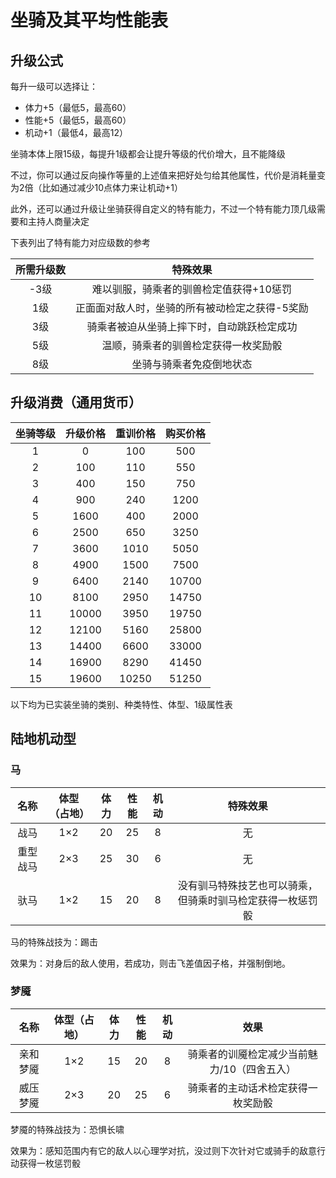 # 坐骑及其平均性能表

## 升级公式

每升一级可以选择让：

* 体力+5（最低5，最高60）
* 性能+5（最低5，最高60）
* 机动+1（最低4，最高12）

坐骑本体上限15级，每提升1级都会让提升等级的代价增大，且不能降级

不过，你可以通过反向操作等量的上述值来把好处匀给其他属性，代价是消耗量变为2倍（比如通过减少10点体力来让机动+1）

此外，还可以通过升级让坐骑获得自定义的特有能力，不过一个特有能力顶几级需要和主持人商量决定

下表列出了特有能力对应级数的参考

所需升级数|特殊效果
:--:|:--:
-3级|难以驯服，骑乘者的驯兽检定值获得+10惩罚
1级|正面面对敌人时，坐骑的所有被动检定之获得-5奖励
3级|骑乘者被迫从坐骑上摔下时，自动跳跃检定成功
5级|温顺，骑乘者的驯兽检定获得一枚奖励骰
8级|坐骑与骑乘者免疫倒地状态

## 升级消费（通用货币）

坐骑等级|升级价格|重训价格|购买价格
:--:|:--:|:--:|:--:
1|0|100|500
2|100|110|550
3|400|150|750
4|900|240|1200
5|1600|400|2000
6|2500|650|3250
7|3600|1010|5050
8|4900|1500|7500
9|6400|2140|10700
10|8100|2950|14750
11|10000|3950|19750
12|12100|5160|25800
13|14400|6600|33000
14|16900|8290|41450
15|19600|10250|51250

以下均为已实装坐骑的类别、种类特性、体型、1级属性表

## 陆地机动型

### 马

名称|体型（占地）|体力|性能|机动|特殊效果
:--:|:--:|:--:|:--:|:--:|:--:
战马|1×2|20|25|8|无
重型战马|2×3|25|30|6|无
驮马|1×2|15|20|8|没有驯马特殊技艺也可以骑乘，但骑乘时驯马检定获得一枚惩罚骰

马的特殊战技为：踢击

效果为：对身后的敌人使用，若成功，则击飞差值因子格，并强制倒地。

### 梦魇

名称|体型（占地）|体力|性能|机动|效果
:--:|:--:|:--:|:--:|:--:|:--:
亲和梦魇|1×2|15|20|8|骑乘者的训魇检定减少当前魅力/10（四舍五入）
威压梦魇|2×3|20|25|6|骑乘者的主动话术检定获得一枚奖励骰

梦魇的特殊战技为：恐惧长啸

效果为：感知范围内有它的敌人以心理学对抗，没过则下次针对它或骑手的敌意行动获得一枚惩罚骰
